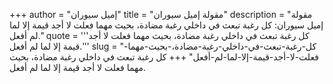 +++
author = "إميل سيوران"
title = "مقولة إميل سيوران"
description = "مقولة إميل سيوران: كل رغبة تبعث في داخلي رغبة مضادة، بحيث مهما فعلت لا أجد قيمة إلا لما لم أفعل."
quote = '''كل رغبة تبعث في داخلي رغبة مضادة، بحيث مهما فعلت لا أجد قيمة إلا لما لم أفعل.'''
slug = "كل-رغبة-تبعث-في-داخلي-رغبة-مضادة،-بحيث-مهما-فعلت-لا-أجد-قيمة-إلا-لما-لم-أفعل"
+++
كل رغبة تبعث في داخلي رغبة مضادة، بحيث مهما فعلت لا أجد قيمة إلا لما لم أفعل.
